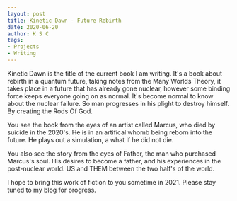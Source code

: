 ```yaml
---
layout: post
title: Kinetic Dawn - Future Rebirth
date: 2020-06-20
author: K S C
tags:
- Projects
- Writing
---
```

Kinetic Dawn is the title of the current book I am writing. It's a book about rebirth in a quantum future, taking notes from the Many Worlds Theory, it takes place in a future that has already gone nuclear, however some binding force keeps everyone going on as normal. It's become normal to know about the nuclear failure. So man progresses in his plight to destroy himself. By creating the Rods Of God.

You see the book from the eyes of an artist called Marcus, who died by suicide in the 2020's. He is in an artifical whomb being reborn into the future. He plays out a simulation, a what if he did not die.

You also see the story from the eyes of Father, the man who purchased Marcus's soul. His desires to become a father, and his experiences in the post-nuclear world. US and THEM between the two half's of the world.

I hope to bring this work of fiction to you sometime in 2021. Please stay tuned to my blog for progress.
